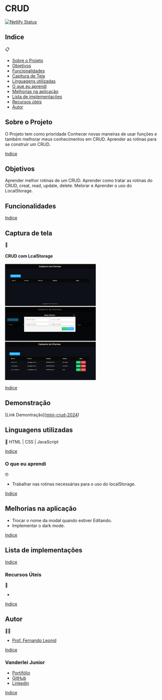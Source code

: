 # CRUD

[![Netlify Status](https://api.netlify.com/api/v1/badges/92c1beac-8934-4095-82f0-af67343ea67c/deploy-status)](https://app.netlify.com/sites/transcendent-yeot-2e0134/deploys)

##   Indice
📋


- <a href="#sobre-o-projeto">Sobre o Projeto</a>
- <a href="#objetivos">Objetivos</a>
- <a href="#funcionalidades">Funcionalidades</a>
- <a href="#captura-de-tela">Capitura de Tela</a>
- <a href="#linguagens-utilizadas">Linguagens utilizadas</a>
- <a href="#o-que-eu-aprendi">O que eu aprendi</a>
- <a href="#melhorias-na-aplicação">Melhorias na aplicação</a>
- <a href="#lista-de-implementações">Lista de implementações</a>
- <a href="#recursos-úteis">Recursos úteis</a>
- <a href="#autor">Autor</a>

##  Sobre o Projeto

 O Projeto tem como prioridade Conhecer novas maneiras de usar funções e também melhorar meus conhecimentos em CRUD.
 Aprender as rotinas para se construir um CRUD.


 <a href="#indice">Indice</a>

##  Objetivos
Aprender melhor rotinas de um CRUD.
Aprender como tratar as rotinas do CRUD, creat, read, update, delete.
Melorar e Aprender o uso do LocalStorage.

## Funcionalidades


 <a href="#indice">Indice</a>

## Captura de tela 
📸

#### CRUD com LcalStorage
<img style="width:300px" src="./img/tela-crud.png" alt="">
<img style="width:300px" src="./img/modal-cadastro-crud.png" alt="">
<img style="width:300px" src="./img/crud-com-cadastros.png" alt="">

<img style="width:300px" src="./img/" alt="">



 <a href="#indice">Indice</a>

## Demonstração

[Link Demontração](<a href="https://mini-crud-2024.netlify.app/">mini-crud-2024</a>)


## Linguagens utilizadas
📝
HTML | CSS | JavaScript

 <a href="#indice">Indice</a>

###  O que eu aprendi
🤓

- Trabalhar nas rotinas necessárias para o uso do localStorage.


 <a href="#indice">Indice</a>

## Melhorias na aplicação
- Trocar o nome da modal quando estiver Editando.
- Implementar o dark mode.


 <a href="#indice">Indice</a>

## Lista de implementações


 <a href="#indice">Indice</a>

###   Recursos Úteis
🔧
- <a href="" target="_blank"></a>

 <a href="#indice">Indice</a>

##   Autor
🧑‍💻
- <a href="https://www.youtube.com/watch?v=_HEIqE_qqbQ" target="_blank" rel="noopener noreferrer">Prof. Fernando Leonid</a>

 <a href="#indice">Indice</a>

### Vanderlei Junior
- <a href="https://vanderleijunior.netlify.app/" target="_blank">Portifólio</a>
- <a href="https://github.com/VanderleiGeronimoJunior" target="_blank">GitHub</a>
- <a href="https://www.linkedin.com/in/vanderlei-junior-b9956686/" target="_blank">Linkedin</a>

 <a href="#indice">Indice</a>


